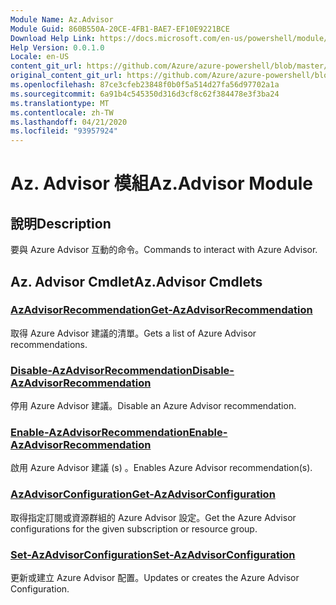 ```yaml
---
Module Name: Az.Advisor
Module Guid: 860B550A-20CE-4FB1-BAE7-EF10E9221BCE
Download Help Link: https://docs.microsoft.com/en-us/powershell/module/az.advisor
Help Version: 0.0.1.0
Locale: en-US
content_git_url: https://github.com/Azure/azure-powershell/blob/master/src/Advisor/Advisor/help/Az.Advisor.md
original_content_git_url: https://github.com/Azure/azure-powershell/blob/master/src/Advisor/Advisor/help/Az.Advisor.md
ms.openlocfilehash: 87ce3cfeb23848f0b0f5a514d27fa56d97702a1a
ms.sourcegitcommit: 6a91b4c545350d316d3cf8c62f384478e3f3ba24
ms.translationtype: MT
ms.contentlocale: zh-TW
ms.lasthandoff: 04/21/2020
ms.locfileid: "93957924"
---
```

# <span data-ttu-id="c9dd8-101">Az. Advisor 模組</span><span class="sxs-lookup"><span data-stu-id="c9dd8-101">Az.Advisor Module</span></span>
## <span data-ttu-id="c9dd8-102">說明</span><span class="sxs-lookup"><span data-stu-id="c9dd8-102">Description</span></span>
<span data-ttu-id="c9dd8-103">要與 Azure Advisor 互動的命令。</span><span class="sxs-lookup"><span data-stu-id="c9dd8-103">Commands to interact with Azure Advisor.</span></span>

## <span data-ttu-id="c9dd8-104">Az. Advisor Cmdlet</span><span class="sxs-lookup"><span data-stu-id="c9dd8-104">Az.Advisor Cmdlets</span></span>
### [<span data-ttu-id="c9dd8-105">AzAdvisorRecommendation</span><span class="sxs-lookup"><span data-stu-id="c9dd8-105">Get-AzAdvisorRecommendation</span></span>](Get-AzAdvisorRecommendation.md)
<span data-ttu-id="c9dd8-106">取得 Azure Advisor 建議的清單。</span><span class="sxs-lookup"><span data-stu-id="c9dd8-106">Gets a list of Azure Advisor recommendations.</span></span>

### [<span data-ttu-id="c9dd8-107">Disable-AzAdvisorRecommendation</span><span class="sxs-lookup"><span data-stu-id="c9dd8-107">Disable-AzAdvisorRecommendation</span></span>](Disable-AzAdvisorRecommendation.md)
<span data-ttu-id="c9dd8-108">停用 Azure Advisor 建議。</span><span class="sxs-lookup"><span data-stu-id="c9dd8-108">Disable an Azure Advisor recommendation.</span></span>

### [<span data-ttu-id="c9dd8-109">Enable-AzAdvisorRecommendation</span><span class="sxs-lookup"><span data-stu-id="c9dd8-109">Enable-AzAdvisorRecommendation</span></span>](Enable-AzAdvisorRecommendation.md)
<span data-ttu-id="c9dd8-110">啟用 Azure Advisor 建議 (s) 。</span><span class="sxs-lookup"><span data-stu-id="c9dd8-110">Enables Azure Advisor recommendation(s).</span></span>

### [<span data-ttu-id="c9dd8-111">AzAdvisorConfiguration</span><span class="sxs-lookup"><span data-stu-id="c9dd8-111">Get-AzAdvisorConfiguration</span></span>](Get-AzAdvisorConfiguration.md)
<span data-ttu-id="c9dd8-112">取得指定訂閱或資源群組的 Azure Advisor 設定。</span><span class="sxs-lookup"><span data-stu-id="c9dd8-112">Get the Azure Advisor configurations for the given subscription or resource group.</span></span>

### [<span data-ttu-id="c9dd8-113">Set-AzAdvisorConfiguration</span><span class="sxs-lookup"><span data-stu-id="c9dd8-113">Set-AzAdvisorConfiguration</span></span>](Set-AzAdvisorConfiguration.md)
<span data-ttu-id="c9dd8-114">更新或建立 Azure Advisor 配置。</span><span class="sxs-lookup"><span data-stu-id="c9dd8-114">Updates or creates the Azure Advisor Configuration.</span></span>

